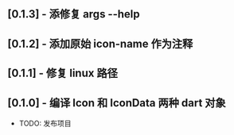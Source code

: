 ## [0.1.3] - 添修复 args --help

## [0.1.2] - 添加原始 icon-name 作为注释

## [0.1.1] - 修复 linux 路径

## [0.1.0] - 编译 Icon 和 IconData 两种 dart 对象

- TODO: 发布项目

